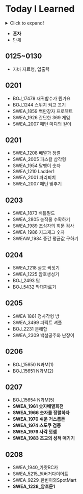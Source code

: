 # Today I Learned
<details>
  <summary>Click to expand!</summary>
  
  ## Heading
  1. A numbered
  2. list
     * With some
     * Sub bullets
</details>


* **혼자**
* 단체

## 0125~0130

* 자바 자료형, 입출력

## 0201

* BOJ_17478 재귀함수가 뭔가요
* BOJ_1244 스위치 켜고 끄기
* SWEA_1859 백만장자 프로젝트
* SWEA_1926 간단한 369 게임
* SWEA_2007 패턴 마디의 길이


## 0201

* SWEA_1208 배열과 정렬
* SWEA_2005 파스칼 삼각형
* SWEA_1954 달팽이 숫자
* SWEA_1210 Ladder1
* SWEA_2001 파리퇴치
* SWEA_2007 패턴 맞추기



## 0203

* SWEA_1873 배틀필드
* SWEA_2805 농작물 수확하기
* SWEA_1989 초심자의 회문 검사
* SWEA_1986 지그재그 숫자
* SWEAW_1984 중간 평균값 구하기



## 0204

* SWEA_1218 괄호 짝짓기
* SWEA_1225 암호생성기
* BOJ_2493 탑
* BOJ_5432 막대자르기

## 0205
* SWEA 1861 정사각형 방
* SWEA_3499 퍼펙트 셔플
* BOJ_2231 분해합
* SWEA_2309 백설공주와 난장이

## 0206
* BOJ_15650 N과M(1)
* BOJ_15651 N과M(2)

## 0207
* BOJ_15654 N과M(5)
* **SWEA_1961 숫자배열회전** 
* **SWEA_1966 숫자를 정렬하자**
* **SWEA_1970 쉬운 거스름돈**
* **SWEA_1974 스도쿠 검증**
* **SWEA_1976 사각 덧셈**
* **SWEA_1983 조교의 성적 매기기**

## 0208
* SWEA_1940_가랏RC카
* SWEA_5215_햄버거다이어트
* SWEA_9229_한빈이와SpotMart
* **SWEA_1228_암호문1**
